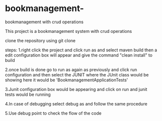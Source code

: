 # bookmanagement-
bookmanagement with crud operations

This project is a bookmanagement system with crud operations

clone the repository  using git clone

steps:
1.right click the project and click run as and select maven build then a edit configuration box will appear and give the command "clean install" to build 


2.once build is done go to run as again as previously and click run configuration and then select the JUNIT where the JUnit class would be showing here it would be 'BookmanagementApplicationTests'


3.Junit configuration box would be appearing and click on run and junit tests would be running 


4.In case of debugging select debug as and follow the same procedure

5.Use debug point to check the flow of the code
